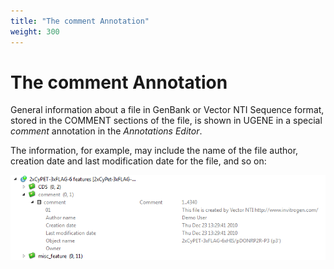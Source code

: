 ```yaml
---
title: "The comment Annotation"
weight: 300
---
```



# The comment Annotation

General information about a file in GenBank or Vector NTI Sequence format, stored in the COMMENT sections of the file, is shown in UGENE in a special _comment_ annotation in the _Annotations Editor_.

The information, for example, may include the name of the file author, creation date and last modification date for the file, and so on:


![](/images/65929456/65929457.png)
